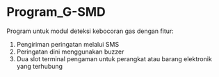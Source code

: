 # Program_G-SMD
Program untuk modul deteksi kebocoran gas dengan fitur:
1. Pengiriman peringatan melalui SMS
2. Peringatan dini menggunakan buzzer
3. Dua slot terminal pengaman untuk perangkat atau barang elektronik yang terhubung 
